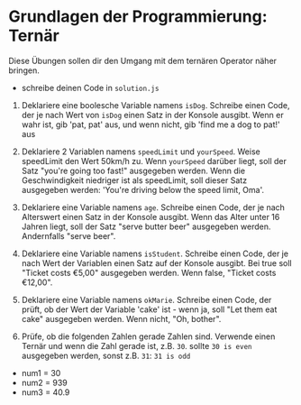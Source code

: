 # Grundlagen der Programmierung: Ternär

Diese Übungen sollen dir den Umgang mit dem ternären Operator näher bringen.

- schreibe deinen Code in `solution.js`

1. Deklariere eine boolesche Variable namens `isDog`. Schreibe einen Code, der je nach Wert von `isDog` einen Satz in der Konsole ausgibt. Wenn er wahr ist, gib 'pat, pat' aus, und wenn nicht, gib 'find me a dog to pat!' aus

2. Deklariere 2 Variablen namens `speedLimit` und `yourSpeed`. Weise speedLimit den Wert 50km/h zu. Wenn `yourSpeed` darüber liegt, soll der Satz "you're going too fast!" ausgegeben werden. Wenn die Geschwindigkeit niedriger ist als speedLimit, soll dieser Satz ausgegeben werden: 'You're driving below the speed limit, Oma'.

3. Deklariere eine Variable namens `age`.  Schreibe einen Code, der je nach Alterswert einen Satz in der Konsole ausgibt. Wenn das Alter unter 16 Jahren liegt, soll der Satz "serve butter beer" ausgegeben werden. Andernfalls "serve beer".

4. Deklariere eine Variable namens `isStudent`. Schreibe einen Code, der je nach Wert der Variablen einen Satz auf der Konsole ausgibt. Bei true soll "Ticket costs €5,00" ausgegeben werden. Wenn false, "Ticket costs €12,00".

5. Deklariere eine Variable namens `okMarie`. Schreibe einen Code, der prüft, ob der Wert der Variable 'cake' ist - wenn ja, soll "Let them eat cake" ausgegeben werden. Wenn nicht, "Oh, bother".

6. Prüfe, ob die folgenden Zahlen gerade Zahlen sind. Verwende einen Ternär und wenn die Zahl gerade ist, z.B. `30`. sollte `30 is even` ausgegeben werden, sonst z.B. `31`: `31 is odd`
* num1 = 30
* num2 = 939
* num3 = 40.9
